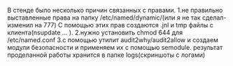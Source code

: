 В стенде было несколько причин связанных с правами.
1.не правильно выставленные права на папку /etc/named/dynamic/(или я не так сделал- изменил на 777)
С помощью этих прав создаются .jnl и tmp файлы с клиента(nsupdate ... ).
2.нужно установить chmod 644 для /etc/named.conf
3.с помощью утилит audit2why/audit2allow и создаем модули безопасности и применяем их с помощью semodule.
результат проделанной работы хранится в папке logs(скриншоты с логами)
